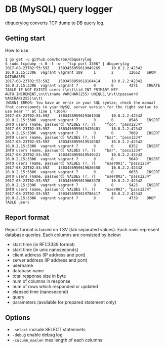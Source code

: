 # DB (MySQL) query logger

dbquerylog converts TCP dump to DB query log.

## Getting start

How to use.

```console
$ go get -u github.com/koron/dbquerylog
$ sudo tcpdump -s 0 -l -w - "tcp port 3306" | dbquerylog
2017-08-23T02:55:59Z    1503456959619049265     10.0.2.2:42342  10.0.2.15:3306  vagrant vagrant 108     1       2       12662   SHOW DATABASES
2017-08-23T02:55:59Z    1503456959619164414     10.0.2.2:42342  10.0.2.15:3306  vagrant vagrant 7       0       0       4271    CREATE TABLE IF NOT EXISTS users (\n\t\tid INT PRIMARY KEY AUTO_INCREMENT,\n\t\tname VARCHAR(255) UNIQUE,\n\t\tpassword VARCHAR(255)\n\t)
[WARN] ERROR: You have an error in your SQL syntax; check the manual that corresponds to your MySQL server version for the right syntax to use near '' at line 1 (1064)
2017-08-23T02:55:59Z    1503456959619361930     10.0.2.2:42342  10.0.2.15:3306  vagrant vagrant 7       0       0       8546    INSERT INTO users (name, password) VALUES (?, ?)    "foo", "pass1234"
2017-08-23T02:55:59Z    1503456959619420401     10.0.2.2:42342  10.0.2.15:3306  vagrant vagrant 7       0       0       7069    INSERT INTO users (name, password) VALUES (?, ?)    "baz", "pass1234"
2017-08-23T02:55:59Z    1503456959619510382     10.0.2.2:42342  10.0.2.15:3306  vagrant vagrant 7       0       0       6352    INSERT INTO users (name, password) VALUES (?, ?)    "bar", "pass1234"
2017-08-23T02:55:59Z    1503456959619549421     10.0.2.2:42342  10.0.2.15:3306  vagrant vagrant 7       0       0       5649    INSERT INTO users (name, password) VALUES (?, ?)    "user001", "pass1234"
2017-08-23T02:55:59Z    1503456959619626550     10.0.2.2:42342  10.0.2.15:3306  vagrant vagrant 7       0       0       6033    INSERT INTO users (name, password) VALUES (?, ?)    "user002", "pass1234"
2017-08-23T02:55:59Z    1503456959619663378     10.0.2.2:42342  10.0.2.15:3306  vagrant vagrant 7       0       0       5425    INSERT INTO users (name, password) VALUES (?, ?)    "user003", "pass1234"
2017-08-23T02:55:59Z    1503456959619786417     10.0.2.2:42342  10.0.2.15:3306  vagrant vagrant 7       0       0       4739    DROP TABLE users
```

## Report format

Report format is based on TSV (tab separated values).
Each rows represent database queries.
Each columns are consisted by below:

*   start time (in RFC3339 format)
*   start time (in unix nanoseconds)
*   client address (IP address and port)
*   server address (IP address and port)
*   username
*   database name
*   total response size in byte
*   num of columns in response
*   num of rows which responded or updated
*   elapsed time (nanosecond)
*   query
*   parameters (available for prepared statement only)

## Options

*   `-select` include SELECT statemnets
*   `-debug` enable debug log
*   `-column_maxlen` max length of each columns
